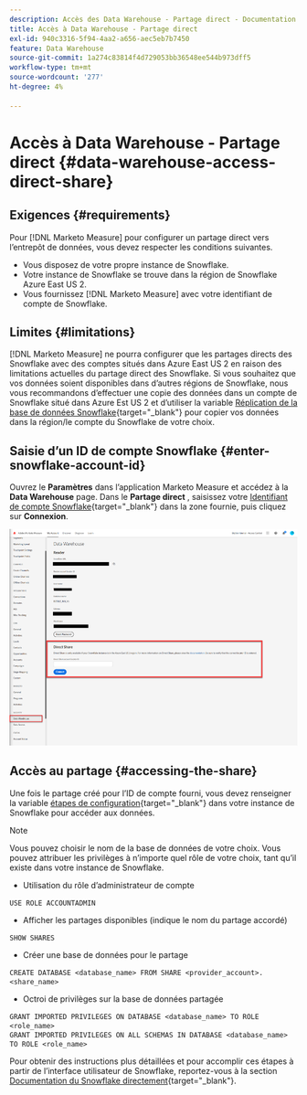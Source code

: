 ```yaml
---
description: Accès des Data Warehouse - Partage direct - Documentation du produit
title: Accès à Data Warehouse - Partage direct
exl-id: 940c3316-5f94-4aa2-a656-aec5eb7b7450
feature: Data Warehouse
source-git-commit: 1a274c83814f4d729053bb36548ee544b973dff5
workflow-type: tm+mt
source-wordcount: '277'
ht-degree: 4%

---
```


# Accès à Data Warehouse - Partage direct {#data-warehouse-access-direct-share}

## Exigences {#requirements}

Pour [!DNL Marketo Measure] pour configurer un partage direct vers l’entrepôt de données, vous devez respecter les conditions suivantes.

* Vous disposez de votre propre instance de Snowflake.
* Votre instance de Snowflake se trouve dans la région de Snowflake Azure East US 2.
* Vous fournissez [!DNL Marketo Measure] avec votre identifiant de compte de Snowflake.

## Limites {#limitations}

[!DNL Marketo Measure] ne pourra configurer que les partages directs des Snowflake avec des comptes situés dans Azure East US 2 en raison des limitations actuelles du partage direct des Snowflake. Si vous souhaitez que vos données soient disponibles dans d’autres régions de Snowflake, nous vous recommandons d’effectuer une copie des données dans un compte de Snowflake situé dans Azure Est US 2 et d’utiliser la variable [Réplication de la base de données Snowflake](https://docs.snowflake.com/en/user-guide/database-replication-intro.html){target="_blank"} pour copier vos données dans la région/le compte du Snowflake de votre choix.

## Saisie d’un ID de compte Snowflake {#enter-snowflake-account-id}

Ouvrez le **Paramètres** dans l’application Marketo Measure et accédez à la **Data Warehouse** page. Dans le **Partage direct** , saisissez votre [Identifiant de compte Snowflake](https://docs.snowflake.com/en/user-guide/admin-account-identifier.html){target="_blank"} dans la zone fournie, puis cliquez sur **Connexion**.

![](assets/data-warehouse-access-direct-share-1.png)

## Accès au partage {#accessing-the-share}

Une fois le partage créé pour l’ID de compte fourni, vous devez renseigner la variable [étapes de configuration](https://docs.snowflake.com/en/user-guide/data-share-consumers.html){target="_blank"} dans votre instance de Snowflake pour accéder aux données.

>[!NOTE]
>
>Vous pouvez choisir le nom de la base de données de votre choix. Vous pouvez attribuer les privilèges à n’importe quel rôle de votre choix, tant qu’il existe dans votre instance de Snowflake.

* Utilisation du rôle d’administrateur de compte

```
USE ROLE ACCOUNTADMIN
```

* Afficher les partages disponibles (indique le nom du partage accordé)

```
SHOW SHARES
```

* Créer une base de données pour le partage

```
CREATE DATABASE <database_name> FROM SHARE <provider_account>.<share_name>
```

* Octroi de privilèges sur la base de données partagée

```
GRANT IMPORTED PRIVILEGES ON DATABASE <database_name> TO ROLE <role_name>
GRANT IMPORTED PRIVILEGES ON ALL SCHEMAS IN DATABASE <database_name> TO ROLE <role_name>
```

Pour obtenir des instructions plus détaillées et pour accomplir ces étapes à partir de l’interface utilisateur de Snowflake, reportez-vous à la section [Documentation du Snowflake directement](https://docs.snowflake.com/en/user-guide/data-share-consumers.html){target="_blank"}.
